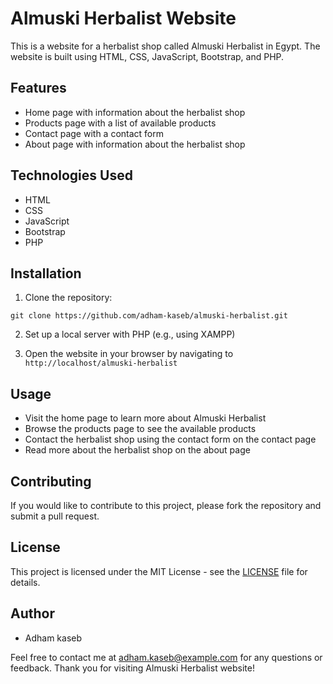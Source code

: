# Almuski Herbalist Website

This is a website for a herbalist shop called Almuski Herbalist in Egypt. The website is built using HTML, CSS, JavaScript, Bootstrap, and PHP.

## Features

- Home page with information about the herbalist shop
- Products page with a list of available products
- Contact page with a contact form
- About page with information about the herbalist shop

## Technologies Used

- HTML
- CSS
- JavaScript
- Bootstrap
- PHP

## Installation

1. Clone the repository:

```
git clone https://github.com/adham-kaseb/almuski-herbalist.git
```

2. Set up a local server with PHP (e.g., using XAMPP)

3. Open the website in your browser by navigating to `http://localhost/almuski-herbalist`

## Usage

- Visit the home page to learn more about Almuski Herbalist
- Browse the products page to see the available products
- Contact the herbalist shop using the contact form on the contact page
- Read more about the herbalist shop on the about page

## Contributing

If you would like to contribute to this project, please fork the repository and submit a pull request.

## License

This project is licensed under the MIT License - see the [LICENSE](LICENSE) file for details.

## Author

- Adham kaseb

Feel free to contact me at adham.kaseb@example.com for any questions or feedback. Thank you for visiting Almuski Herbalist website!
